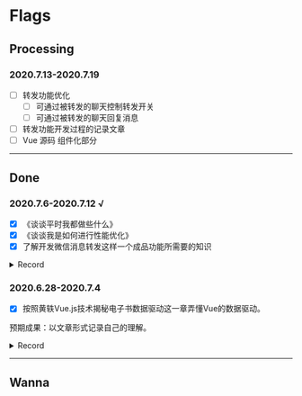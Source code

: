 # Flags

## Processing

### 2020.7.13-2020.7.19
- [ ] 转发功能优化  
	- [ ] 可通过被转发的聊天控制转发开关  
	- [ ] 可通过被转发的聊天回复消息  
- [ ] 转发功能开发过程的记录文章  
- [ ] Vue 源码 组件化部分  

--- 

## Done

### 2020.7.6-2020.7.12 √

- [x] 《谈谈平时我都做些什么》  
- [x] 《谈谈我是如何进行性能优化》  
- [x] 了解开发微信消息转发这样一个成品功能所需要的知识  

<details>

<summary>Record</summary>

7.9 18:34 完成了微信消息自动转发选择用户的界面，后续功能再说
</details>


### 2020.6.28-2020.7.4 

- [x] 按照黄轶Vue.js技术揭秘电子书数据驱动这一章弄懂Vue的数据驱动。

预期成果：以文章形式记录自己的理解。

<details>
<summary>Record</summary>

6.30 17:32 flag完成80%，等最后出文章

- [x] 增加flag：完成文章《谈谈git分支管理的本质》

7.2 16:42 [《谈谈git分支管理的本质》](https://github.com/Wetoria/How-to-growth-as-a-frontender/blob/master/04.%E8%B0%88%E8%B0%88git%E5%88%86%E6%94%AF%E7%AE%A1%E7%90%86%E7%9A%84%E6%9C%AC%E8%B4%A8.md)done√

</details>

--- 

## Wanna

